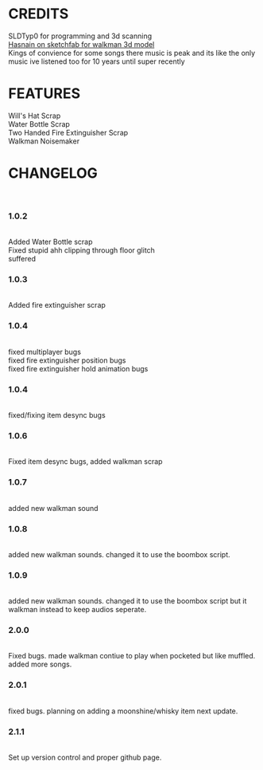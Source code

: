 <h1>CREDITS</h1>
SLDTyp0 for programming and 3d scanning
<br>
<a href='https://sketchfab.com/noorani.hasnain3'>Hasnain on sketchfab for walkman 3d model<a>
<br>
Kings of convience for some songs there music is peak and its like the only music ive listened too for 10 years until super recently
<br>
<h1>FEATURES</h1>
Will's Hat Scrap
<br>
Water Bottle Scrap
<br>
Two Handed Fire Extinguisher Scrap
<br>
Walkman Noisemaker
<br>
<h1>CHANGELOG</h3>
<br>
<h3>1.0.2</h3>
<br>
Added Water Bottle scrap
<br>
Fixed stupid ahh clipping through floor glitch
<br>
suffered
<br>
<h3>1.0.3</h3>
<br>
Added fire extinguisher scrap
<br>
<h3>1.0.4</h3>
<br>
fixed multiplayer bugs
<br>
fixed fire extinguisher position bugs
<br>
fixed fire extinguisher hold animation bugs
<br>
<h3>1.0.4</h3>
<br>
fixed/fixing item desync bugs
<br>
<h3>1.0.6</h3>
<br>
Fixed item desync bugs, added walkman scrap
<br>
<h3>1.0.7</h3>
<br>
added new walkman sound
<br>
<h3>1.0.8</h3>
<br>
added new walkman sounds. changed it to use the boombox script.
<br>
<h3>1.0.9</h3>
<br>
added new walkman sounds. changed it to use the boombox script but it walkman instead to keep audios seperate.
<br>
<h3>2.0.0</h3>
<br>
Fixed bugs. made walkman contiue to play when pocketed but like muffled. added more songs.
<br>
<h3>2.0.1</h3>
<br>
fixed bugs. planning on adding a moonshine/whisky item next update.
<br>
<h3>2.1.1</h3>
<br>
Set up version control and proper github page. 
